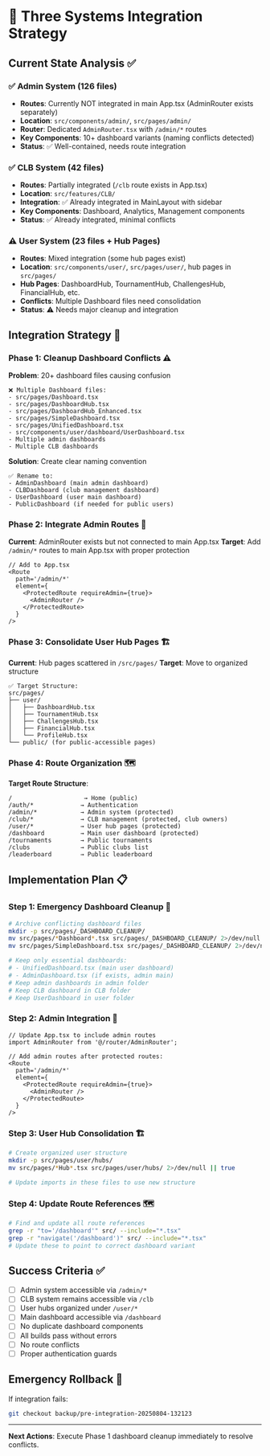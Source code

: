 # 🔧 Three Systems Integration Strategy

## Current State Analysis ✅

### ✅ Admin System (126 files)
- **Routes**: Currently NOT integrated in main App.tsx (AdminRouter exists separately)
- **Location**: `src/components/admin/`, `src/pages/admin/`
- **Router**: Dedicated `AdminRouter.tsx` with `/admin/*` routes
- **Key Components**: 10+ dashboard variants (naming conflicts detected)
- **Status**: ✅ Well-contained, needs route integration

### ✅ CLB System (42 files)
- **Routes**: Partially integrated (`/clb` route exists in App.tsx)
- **Location**: `src/features/CLB/`
- **Integration**: ✅ Already integrated in MainLayout with sidebar
- **Key Components**: Dashboard, Analytics, Management components
- **Status**: ✅ Already integrated, minimal conflicts

### ⚠️ User System (23 files + Hub Pages)
- **Routes**: Mixed integration (some hub pages exist)
- **Location**: `src/components/user/`, `src/pages/user/`, hub pages in `src/pages/`
- **Hub Pages**: DashboardHub, TournamentHub, ChallengesHub, FinancialHub, etc.
- **Conflicts**: Multiple Dashboard files need consolidation
- **Status**: ⚠️ Needs major cleanup and integration

## Integration Strategy 🎯

### Phase 1: Cleanup Dashboard Conflicts ⚠️
**Problem**: 20+ dashboard files causing confusion
```
❌ Multiple Dashboard files:
- src/pages/Dashboard.tsx
- src/pages/DashboardHub.tsx
- src/pages/DashboardHub_Enhanced.tsx
- src/pages/SimpleDashboard.tsx
- src/pages/UnifiedDashboard.tsx
- src/components/user/dashboard/UserDashboard.tsx
- Multiple admin dashboards
- Multiple CLB dashboards
```

**Solution**: Create clear naming convention
```
✅ Rename to:
- AdminDashboard (main admin dashboard)
- CLBDashboard (club management dashboard)  
- UserDashboard (user main dashboard)
- PublicDashboard (if needed for public users)
```

### Phase 2: Integrate Admin Routes 🔧
**Current**: AdminRouter exists but not connected to main App.tsx
**Target**: Add `/admin/*` routes to main App.tsx with proper protection

```tsx
// Add to App.tsx
<Route
  path='/admin/*'
  element={
    <ProtectedRoute requireAdmin={true}>
      <AdminRouter />
    </ProtectedRoute>
  }
/>
```

### Phase 3: Consolidate User Hub Pages 🏗️
**Current**: Hub pages scattered in `/src/pages/`
**Target**: Move to organized structure

```
✅ Target Structure:
src/pages/
├── user/
│   ├── DashboardHub.tsx
│   ├── TournamentHub.tsx
│   ├── ChallengesHub.tsx
│   ├── FinancialHub.tsx
│   └── ProfileHub.tsx
└── public/ (for public-accessible pages)
```

### Phase 4: Route Organization 🗺️
**Target Route Structure**:
```
/                    → Home (public)
/auth/*             → Authentication
/admin/*            → Admin system (protected)
/club/*             → CLB management (protected, club owners)
/user/*             → User hub pages (protected)
/dashboard          → Main user dashboard (protected)
/tournaments        → Public tournaments
/clubs              → Public clubs list
/leaderboard        → Public leaderboard
```

## Implementation Plan 📋

### Step 1: Emergency Dashboard Cleanup 🚨
```bash
# Archive conflicting dashboard files
mkdir -p src/pages/_DASHBOARD_CLEANUP/
mv src/pages/*Dashboard*.tsx src/pages/_DASHBOARD_CLEANUP/ 2>/dev/null || true
mv src/pages/SimpleDashboard.tsx src/pages/_DASHBOARD_CLEANUP/ 2>/dev/null || true

# Keep only essential dashboards:
# - UnifiedDashboard.tsx (main user dashboard)
# - AdminDashboard.tsx (if exists, admin main)
# Keep admin dashboards in admin folder
# Keep CLB dashboard in CLB folder
# Keep UserDashboard in user folder
```

### Step 2: Admin Integration 🔧
```tsx
// Update App.tsx to include admin routes
import AdminRouter from '@/router/AdminRouter';

// Add admin routes after protected routes:
<Route
  path='/admin/*'
  element={
    <ProtectedRoute requireAdmin={true}>
      <AdminRouter />
    </ProtectedRoute>
  }
/>
```

### Step 3: User Hub Consolidation 🏗️
```bash
# Create organized user structure
mkdir -p src/pages/user/hubs/
mv src/pages/*Hub*.tsx src/pages/user/hubs/ 2>/dev/null || true

# Update imports in these files to use new structure
```

### Step 4: Update Route References 🗺️
```bash
# Find and update all route references
grep -r "to='/dashboard'" src/ --include="*.tsx"
grep -r "navigate('/dashboard')" src/ --include="*.tsx"
# Update these to point to correct dashboard variant
```

## Success Criteria ✅
- [ ] Admin system accessible via `/admin/*`
- [ ] CLB system remains accessible via `/clb`
- [ ] User hubs organized under `/user/*`
- [ ] Main dashboard accessible via `/dashboard`
- [ ] No duplicate dashboard components
- [ ] All builds pass without errors
- [ ] No route conflicts
- [ ] Proper authentication guards

## Emergency Rollback 🚨
If integration fails:
```bash
git checkout backup/pre-integration-20250804-132123
```

---
**Next Actions**: Execute Phase 1 dashboard cleanup immediately to resolve conflicts.
